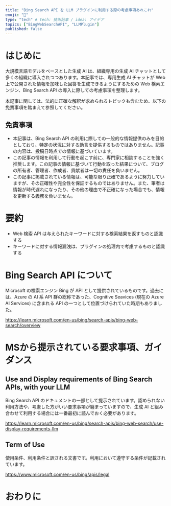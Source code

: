 ```yaml
---
title: "Bing Search API を LLM プラグインに利用する際の考慮事項あれこれ"
emoji: "🧐"
type: "tech" # tech: 技術記事 / idea: アイデア
topics: ["BingWebSearchAPI", "LLMPlugin"]
published: false
---
```


# はじめに
大規模言語モデルをベースとした生成 AI は、組織専用の生成 AI チャットとして多くの組織に導入されつつあります。本記事では、専用生成 AI チャットが Web 上で公開された情報を加味した回答を生成できるようにするための Web 検索エンジン、Bing Search API の導入に際しての考慮事項を整理します。

本記事に関しては、法的に正確な解釈が求められるトピックも含むため、以下の免責事項を踏まえて参照してください。

## 免責事項
- 本記事は、Bing Search API の利用に際しての一般的な情報提供のみを目的としており、特定の状況に対する助言を提供するものではありません。記事の内容は、投稿日時点での情報に基づいています。
- この記事の情報を利用して行動を起こす前に、専門家に相談することを強く推奨します。この記事の情報に基づいて行動を取った結果について、ブログの所有者、管理者、作成者、貢献者は一切の責任を負いません。
- この記事に掲載されている情報は、可能な限り正確であるように努力していますが、その正確性や完全性を保証するものではありません。また、筆者は情報が時代遅れになったり、その他の理由で不正確になった場合でも、情報を更新する義務を負いません。

# 要約
- Web 検索 API は与えられたキーワードに対する検索結果を返すものと認識する
- キーワードに対する情報漏洩は、プラグインの処理内で考慮するものと認識する

# Bing Search API について
Microsoft の検索エンジン Bing が API として提供されているものです。過去には、Azure の AI 系 API 群の総称であった、Cognitive Seavices (現在の Azure AI Services) に含まれる API の一つとして位置づけられていた時期もありました。

https://learn.microsoft.com/en-us/bing/search-apis/bing-web-search/overview

# MSから提示されている要求事項、ガイダンス
## Use and Display requirements of Bing Search APIs, with your LLM 
Bing Search API のドキュメントの一部として提示されています。認められない利用方法や、考慮した方がいい要求事項が纏まっていますので、生成 AI と組み合わせて利用する場合には一番最初に読んでおく必要があります。

https://learn.microsoft.com/en-us/bing/search-apis/bing-web-search/use-display-requirements-llm

## Term of Use
使用条件、利用条件と訳される文書です。利用において遵守する条件が記載されています。

https://www.microsoft.com/en-us/bing/apis/legal

# おわりに
